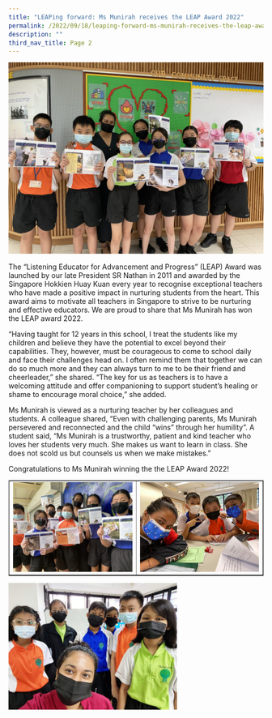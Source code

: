 ```yaml
---
title: "LEAPing forward: Ms Munirah receives the LEAP Award 2022"
permalink: /2022/09/18/leaping-forward-ms-munirah-receives-the-leap-award-2022/
description: ""
third_nav_title: Page 2
---
```

<img src="/images/muni1.jpg">
<p>The “Listening Educator for Advancement and Progress” (LEAP) Award was launched by our late President SR Nathan in 2011 and awarded by the Singapore Hokkien Huay Kuan every year to recognise exceptional teachers who have made a positive impact in nurturing students from the heart. This award aims to motivate all teachers in Singapore to strive to be nurturing and effective educators. We are proud to share that Ms Munirah has won the LEAP award 2022.</p>
<p>“Having taught for 12 years in this school, I treat the students like my children and believe they have the potential to excel beyond their capabilities. They, however, must be courageous to come to school daily and face their challenges head on. I often remind them that together we can do so much more and they can always turn to me to be their friend and cheerleader,” she shared. “The key for us as teachers is to have a welcoming attitude and offer companioning to support student’s healing or shame to encourage moral choice,” she added.</p>
<p>Ms Munirah is viewed as a nurturing teacher by her colleagues and students. A colleague shared, “Even with challenging parents, Ms Munirah persevered and reconnected and the child “wins” through her humility”. A student said, “Ms Munirah is a trustworthy, patient and kind teacher who loves her students very much. She makes us want to learn in class. She does not scold us but counsels us when we make mistakes.”</p>
<p>Congratulations to Ms Munirah winning the the LEAP Award 2022!</p>
<table style="border-collapse: collapse; width: 100%;" border="1">
<tbody>
<tr>
<td style="width: 50%;"><img src="/images/muni2.jpg"></td>
<td style="width: 50%;"><img src="/images/muni3.jpg"></td>
</tr>
</tbody>
</table>
<img style="width: 66%;" src="/images/muni4.jpeg">